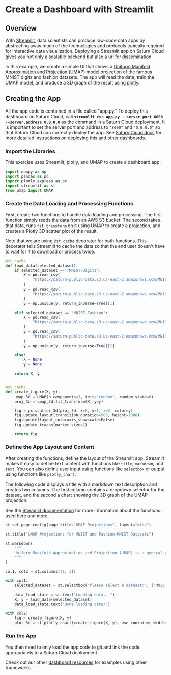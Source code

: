 # Create a Dashboard with Streamlit


## Overview
With [Streamlit](https://streamlit.io/), data scientists can produce low-code data apps by abstracting away much of the technologies and protocols typically required for interactive data visualization. Deploying a Streamlit app on Saturn Cloud gives you not only a scalable backend but also a url for dissemination.

In this example, we create a simple UI that shows a [Uniform Manifold Approximation and Projection (UMAP)](https://umap-learn.readthedocs.io/en/latest/) model projection of the famous MNIST digits and fashion datasets. The app will read the data, train the UMAP model, and produce a 3D graph of the result using [plotly](https://plotly.com/python/).

## Creating the App
All the app code is contained in a file called "app.py." To deploy this dashboard on Saturn Cloud, call **`streamlit run app.py --server.port 8000 --server.address 0.0.0.0`** as the command in a Saturn Cloud deployment. It is important to set the server port and address to `"8000"` and `"0.0.0.0"` so that Saturn Cloud can correctly deploy the app. See [Saturn Cloud docs](https://saturncloud.io/docs/user-guide/examples/dashboards/dashboard/) for more detailed instructions on deploying this and other dashboards.

### Import the Libraries

This exercise uses Streamlit, plotly, and UMAP to create a dashboard app:

``` python
import numpy as np
import pandas as pd
import plotly.express as px
import streamlit as st
from umap import UMAP
```

### Create the Data Loading and Processing Functions
First, create two functions to handle data loading and processing. The first function simply reads the data from an AWS S3 bucket. The second takes that data, runs `fit_transform` on it using UMAP to create a projection, and creates a Plotly 3D scatter plot of the result.

Note that we are using `@st.cache` decorator for both functions. This decorator tells Streamlit to cache the data so that the end user doesn't have to wait for it to download or process twice.

``` python
@st.cache
def load_data(selected_dataset):
    if selected_dataset == "MNIST-Digits":
        X = pd.read_csv(
            "https://saturn-public-data.s3.us-east-2.amazonaws.com/MNIST-1000/mnist-1000-input.csv"
        )
        y = pd.read_csv(
            "https://saturn-public-data.s3.us-east-2.amazonaws.com/MNIST-1000/mnist-1000-labels.csv"
        )
        y = np.unique(y, return_inverse=True)[1]

    elif selected_dataset == "MNIST-Fashion":
        X = pd.read_csv(
            "https://saturn-public-data.s3.us-east-2.amazonaws.com/MNIST-1000/fashion-1000-input.csv"
        )
        y = pd.read_csv(
            "https://saturn-public-data.s3.us-east-2.amazonaws.com/MNIST-1000/fashion-1000-labels.csv"
        )
        y = np.unique(y, return_inverse=True)[1]

    else:
        X = None
        y = None

    return X, y


@st.cache
def create_figure(X, y):
    umap_3d = UMAP(n_components=3, init="random", random_state=0)
    proj_3d = umap_3d.fit_transform(X, y=y)

    fig = px.scatter_3d(proj_3d, x=0, y=1, z=2, color=y)
    fig.update_layout(transition_duration=500, height=1000)
    fig.update(layout_coloraxis_showscale=False)
    fig.update_traces(marker_size=2)

    return fig
```


### Define the App Layout and Content

After creating the functions, define the layout of the Streamlit app. Streamlit makes it easy to define text content with functions like `title`, `markdown`, and `text`. You can also define user input using functions like `selectbox` or output using functions like `plotly_chart`.

The following code displays a title with a markdown text description and creates two columns. The first column contains a dropdown selector for the dataset, and the second a chart showing the 3D graph of the UMAP projection.

See the [Streamlit documentation](https://docs.streamlit.io/) for more information about the functions used here and more.

``` python
st.set_page_config(page_title="UMAP Projections", layout="wide")

st.title("UMAP Projections for MNIST and Fashion-MNIST Datasets")

st.markdown(
    """
    Uniform Manifold Approximation and Projection (UMAP) is a general-purpose dimension reduction algorithm. Similar to t-distributed stochastic neighbor embedding (t-SNE), you can use UMAP to visualize the relationships between data points. In this example, we are training a three-component UMAP model on MNIST datasets and then displaying the 3D graph of the result. The color of the point in the graph is based on the label. In the resulting graph, blobs of colors show that UMAP clustered data points with similar labels together.
    """
)

col1, col2 = st.columns([1, 3])

with col1:
    selected_dataset = st.selectbox("Please select a dataset:", ("MNIST-Digits", "MNIST-Fashion"))

    data_load_state = st.text("Loading data...")
    X, y = load_data(selected_dataset)
    data_load_state.text("Done loading data!")

with col2:
    fig = create_figure(X, y)
    plot_3d = st.plotly_chart(create_figure(X, y), use_container_width=True)
```


### Run the App

You then need to only load the app code to git and link the code appropriately to a Saturn Cloud deployment.

Check out our other [dashboard resources](https://saturncloud.io/docs/user-guide/examples/python/production/) for examples using other frameworks.

